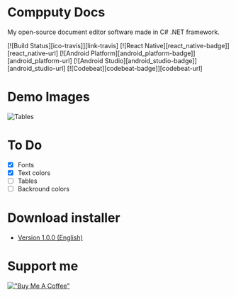 # Compputy Docs
My open-source document editor software made in C# .NET framework.

[![Build Status][ico-travis]][link-travis]
[![React Native][react_native-badge]][react_native-url]
[![Android Platform][android_platform-badge]][android_platform-url]
[![Android Studio][android_studio-badge]][android_studio-url]
[![Codebeat][codebeat-badge]][codebeat-url]

# Demo Images

![Tables](https://github.com/petyadev1/Compputy-Docs/blob/main/demo-img/Compputy%20Docs%202022.%2005.%2029.%2011_42_21.png?raw=true)


# To Do

- [x] Fonts
- [x] Text colors
- [ ] Tables
- [ ] Backround colors

# Download installer

- [Version 1.0.0 (English)](https://github.com/petyadev1/Compputy-Docs/releases/tag/v1.0.0)

# Support me
[!["Buy Me A Coffee"](https://www.buymeacoffee.com/assets/img/custom_images/orange_img.png)](https://www.buymeacoffee.com/petertill)


